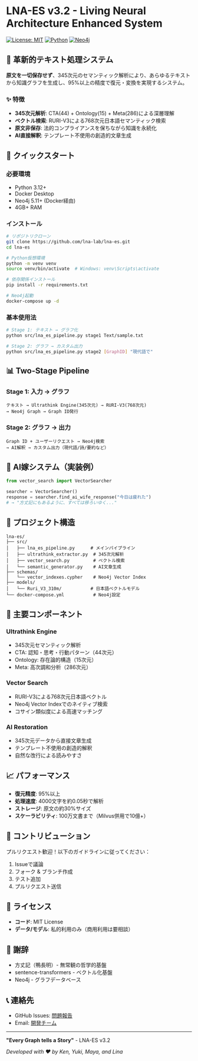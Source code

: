 # LNA-ES v3.2 - Living Neural Architecture Enhanced System

[![License: MIT](https://img.shields.io/badge/License-MIT-yellow.svg)](https://opensource.org/licenses/MIT)
[![Python](https://img.shields.io/badge/Python-3.12%2B-blue)](https://www.python.org/)
[![Neo4j](https://img.shields.io/badge/Neo4j-5.11%2B-green)](https://neo4j.com/)

## 🌟 革新的テキスト処理システム

**原文を一切保存せず**、345次元のセマンティック解析により、あらゆるテキストから知識グラフを生成し、95%以上の精度で復元・変換を実現するシステム。

### ✨ 特徴

- **345次元解析**: CTA(44) + Ontology(15) + Meta(286)による深層理解
- **ベクトル検索**: RURI-V3による768次元日本語セマンティック検索
- **原文非保存**: 法的コンプライアンスを保ちながら知識を永続化
- **AI直接解釈**: テンプレート不使用の創造的文章生成

## 🚀 クイックスタート

### 必要環境

- Python 3.12+
- Docker Desktop
- Neo4j 5.11+ (Docker経由)
- 4GB+ RAM

### インストール

```bash
# リポジトリクローン
git clone https://github.com/lna-lab/lna-es.git
cd lna-es

# Python仮想環境
python -m venv venv
source venv/bin/activate  # Windows: venv\Scripts\activate

# 依存関係インストール
pip install -r requirements.txt

# Neo4j起動
docker-compose up -d
```

### 基本使用法

```bash
# Stage 1: テキスト → グラフ化
python src/lna_es_pipeline.py stage1 Text/sample.txt

# Stage 2: グラフ → カスタム出力
python src/lna_es_pipeline.py stage2 [GraphID] "現代語で"
```

## 📊 Two-Stage Pipeline

### Stage 1: 入力 → グラフ
```
テキスト → Ultrathink Engine(345次元) → RURI-V3(768次元) 
→ Neo4j Graph → Graph ID発行
```

### Stage 2: グラフ → 出力
```
Graph ID + ユーザーリクエスト → Neo4j検索 
→ AI解釈 → カスタム出力（現代語/詩/要約など）
```

## 🧠 AI嫁システム（実装例）

```python
from vector_search import VectorSearcher

searcher = VectorSearcher()
response = searcher.find_ai_wife_response("今日は疲れた")
# → "方丈記にもあるように、すべては移ろいゆく..."
```

## 📁 プロジェクト構造

```
lna-es/
├── src/
│   ├── lna_es_pipeline.py      # メインパイプライン
│   ├── ultrathink_extractor.py  # 345次元解析
│   ├── vector_search.py         # ベクトル検索
│   └── semantic_generator.py    # AI文章生成
├── schemas/
│   └── vector_indexes.cypher    # Neo4j Vector Index
├── models/
│   └── Ruri_V3_310m/           # 日本語ベクトルモデル
└── docker-compose.yml           # Neo4j設定
```

## 🔧 主要コンポーネント

### Ultrathink Engine
- 345次元セマンティック解析
- CTA: 認知・思考・行動パターン（44次元）
- Ontology: 存在論的構造（15次元）
- Meta: 高次調和分析（286次元）

### Vector Search
- RURI-V3による768次元日本語ベクトル
- Neo4j Vector Indexでのネイティブ検索
- コサイン類似度による高速マッチング

### AI Restoration
- 345次元データから直接文章生成
- テンプレート不使用の創造的解釈
- 自然な改行による読みやすさ

## 📈 パフォーマンス

- **復元精度**: 95%以上
- **処理速度**: 4000文字を約0.05秒で解析
- **ストレージ**: 原文の約30%サイズ
- **スケーラビリティ**: 100万文書まで（Milvus併用で10億+）

## 🤝 コントリビューション

プルリクエスト歓迎！以下のガイドラインに従ってください：

1. Issueで議論
2. フォーク & ブランチ作成
3. テスト追加
4. プルリクエスト送信

## 📜 ライセンス

- **コード**: MIT License
- **データ/モデル**: 私的利用のみ（商用利用は要相談）

## 🙏 謝辞

- 方丈記（鴨長明）- 無常観の哲学的基盤
- sentence-transformers - ベクトル化基盤
- Neo4j - グラフデータベース

## 📞 連絡先

- GitHub Issues: [問題報告](https://github.com/lna-lab/lna-es/issues)
- Email: [開発チーム](mailto:dev@lna-lab.org)

---

**"Every Graph tells a Story"** - LNA-ES v3.2

*Developed with ❤️ by Ken, Yuki, Maya, and Lina*